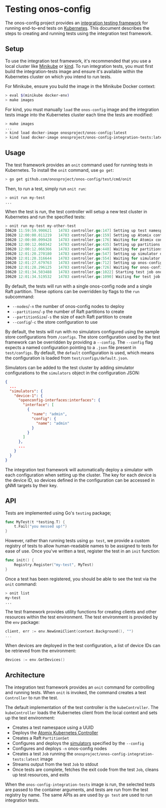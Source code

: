 # Testing onos-config

The onos-config project provides an 
[integration testing framework](https://github.com/onosproject/onos-config/pull/374) for
running end-to-end tests on [Kubernetes]. This document describes the steps to creating
and running tests using the integration test framework.

## Setup

To use the integration test framework, it's recommended that you use a local cluster like
[Minikube] or [kind]. To run integration tests, you must first build the integration-tests
image and ensure it's available within the Kubernetes cluster on which you intend to run
tests.


For Minikube, ensure you build the image in the Minikube Docker context:
```bash
> eval $(minikube docker-env)
> make images
```

For kind, you must manually `load` the `onos-config` image and the integration tests image 
into the Kubernetes cluster each time the tests are modified:

```bash
> make images
...
> kind load docker-image onosproject/onos-config:latest
> kind load docker-image onosproject/onos-config-integration-tests:latest
```

## Usage

The test framework provides an `onit` command used for running tests in Kubernetes.
To install the `onit` command, use `go get`:

```bash
> go get github.com/onosproject/onos-config/test/cmd/onit
```

Then, to run a test, simply run `onit run`:

```bash
> onit run my-test
...
```

When the test is run, the test controller will setup a new test cluster in Kubernetes and
run the specified tests:

```go
> onit run my-test my-other-test
I0620 11:59:59.990621   14783 controller.go:147] Setting up test namespace onos-test-9a4c1c3c-938d-11e9-8e49-784f43889941
I0620 12:00:00.011219   14783 controller.go:159] Setting up Atomix controller atomix-controller/onos-test-9a4c1c3c-938d-11e9-8e49-784f43889941
I0620 12:00:00.099428   14783 controller.go:176] Waiting for Atomix controller atomix-controller/onos-test-9a4c1c3c-938d-11e9-8e49-784f43889941 to become ready
I0620 12:00:12.060342   14783 controller.go:435] Setting up partitions raft/onos-test-9a4c1c3c-938d-11e9-8e49-784f43889941
I0620 12:00:12.066366   14783 controller.go:440] Waiting for partitions raft/onos-test-9a4c1c3c-938d-11e9-8e49-784f43889941 to become ready
I0620 12:01:20.270180   14783 controller.go:547] Setting up simulator device-simulator-1/onos-test-9a4c1c3c-938d-11e9-8e49-784f43889941
I0620 12:01:20.316644   14783 controller.go:554] Waiting for simulator device-simulator-1/onos-test-9a4c1c3c-938d-11e9-8e49-784f43889941 to become ready
I0620 12:01:27.679763   14783 controller.go:712] Setting up onos-config cluster onos-config/onos-test-9a4c1c3c-938d-11e9-8e49-784f43889941
I0620 12:01:28.296125   14783 controller.go:726] Waiting for onos-config cluster onos-config/onos-test-9a4c1c3c-938d-11e9-8e49-784f43889941 to become ready
I0620 12:01:34.503488   14783 controller.go:1022] Starting test job onos-test-9a4c1c3c-938d-11e9-8e49-784f43889941
I0620 12:01:34.519532   14783 controller.go:1090] Waiting for test job onos-test-9a4c1c3c-938d-11e9-8e49-784f43889941 to become ready
```

By default, the tests will run with a single onos-config node and a single Raft partition. These options
can be overridden by flags to the `run` subcommand:
* `--nodes`/`-n` the number of onos-config nodes to deploy
* `--partitions`/`-p` the number of Raft partitions to create
* `--partitionSize`/`-s` the size of each Raft partition to create
* `--config`/`-c` the store configuration to use

By default, the tests will run with no simulators configured using the sample store configurations
from `/configs`. The store configuration used by the test framework can be overridden by providing
a `--config`. The `--config` flag expects a named configuration pointing to a `.json` file present
in `test/configs`. By default, the `default` configuration is used, which means the configuration
is loaded from `test/configs/default.json`.

Simulators can be added to the test cluster by adding simulator configurations to the `simulators` 
object in the configuration JSON:

```json
{
  ...
  "simulators": {
    "device-1": {
      "openconfig-interfaces:interfaces": {
        "interface": [
          {
            "name": "admin",
            "config": {
              "name": "admin"
            }
          }
        ]
      },
      ...
    }
  }
}
```

The integration test framework will automatically deploy a simulator with each configuration
when setting up the cluster. The key for each device is the device ID, so devices defined in
the configuration can be accessed in gNMI targets by their key.

## API

Tests are implemented using Go's `testing` package;

```go
func MyTest(t *testing.T) {
	t.Fail("you messed up!")
}
```

However, rather than running tests using `go test`, we provide a custom registry of tests to
allow human-readable names to be assigned to tests for ease of use. Once you've written a test,
register the test in an `init` function:

```go
func init() {
	Registry.Register("my-test", MyTest)
}
```

Once a test has been registered, you should be able to see the test via the `onit` command:

```bash
> onit list
my-test
...
```

The test framework provides utility functions for creating clients and other resources within
the test environment. The test environment is provided by the `env` package:

```go
client, err := env.NewGnmiClient(context.Background(), "")
...
```

When devices are deployed in the test configuration, a list of device IDs can be retrieved from
the environment:

```go
devices := env.GetDevices()
```

## Architecture

The integration test framework provides an `onit` command for controlling and running tests.
When `onit` is invoked, the command creates a test `Controller` to run the test.

The default implementation of the test controller is the `kubeController`. The `kubeController`
loads the Kubernetes client from the local context and sets up the test environment:
* Creates a test namespace using a UUID
* Deploys the [Atomix Kubernetes Controller](https://github.com/atomix/atomix-k8s-controller)
* Creates a Raft `PartitionSet`
* Configures and deploys the [simulators](https://github.com/onosproject/simulators) specified by the `--config`
* Configures and deploys `-n` onos-config nodes
* Creates a test `Job` running the `onosproject/onos-config-integration-tests:latest` image
* Streams output from the test `Job` to stdout
* Once tests are complete, fetches the exit code from the test `Job`, cleans up test resources,
and exits

When the `onos-config-integration-tests` image is run, the selected tests are passed to the
container arguments, and tests are run from the test registry by name. The same APIs as are
used by `go test` are used to run integration tests.

[Kubernetes]: https://kubernetes.io
[Minikube]: https://kubernetes.io/docs/setup/learning-environment/minikube/
[kind]: https://github.com/kubernetes-sigs/kind

